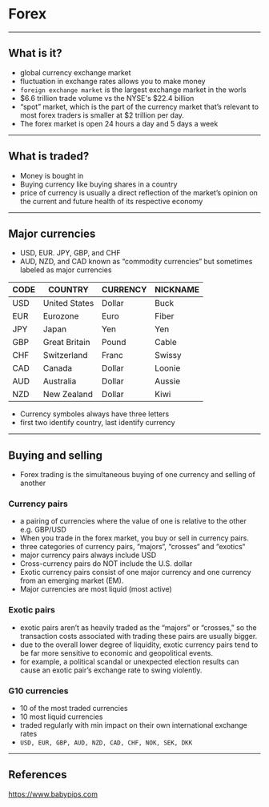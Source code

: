 # Forex


---


## What is it?
- global currency exchange market
- fluctuation in exchange rates allows you to make money
- `foreign exchange market` is the largest exchange market in the worls
- $6.6 trillion trade volume vs the NYSE's $22.4 billion
- “spot” market, which is the part of the currency market that’s relevant to most forex traders is smaller at $2 trillion per day.
- The forex market is open 24 hours a day and 5 days a week


---


## What is traded?
- Money is bought in 
- Buying currency like buying shares in a country
- price of currency is usually a direct reflection of the market’s opinion on the current and future health of its respective economy


---


## Major currencies
- USD, EUR. JPY, GBP, and CHF
- AUD, NZD, and CAD known as “commodity currencies“ but sometimes labeled as major currencies 

| CODE | COUNTRY | CURRENCY	| NICKNAME 
|- |- |- |- 
|USD | United States | Dollar	| Buck
|EUR | Eurozone	| Euro | Fiber
|JPY | Japan | Yen | Yen
|GBP | Great Britain | Pound | Cable
|CHF | Switzerland | Franc | Swissy
|CAD | Canada	| Dollar | Loonie
|AUD | Australia | Dollar	| Aussie
|NZD | New Zealand | Dollar	| Kiwi

- Currency symboles always have three letters
- first two identify country, last identify currency


---


## Buying and selling
- Forex trading is the simultaneous buying of one currency and selling of another

### Currency pairs
- a pairing of currencies where the value of one is relative to the other e.g. GBP/USD
- When you trade in the forex market, you buy or sell in currency pairs.
- three categories of currency pairs, “majors“, “crosses“ and “exotics“
- major currency pairs always include USD
- Cross-currency pairs do NOT include the U.S. dollar
- Exotic currency pairs consist of one major currency and one currency from an emerging market (EM).
- Major currencies are most liquid (most active)

### Exotic pairs
- exotic pairs aren’t as heavily traded as the “majors” or “crosses,” so the transaction costs associated with trading these pairs are usually bigger.
- due to the overall lower degree of liquidity, exotic currency pairs tend to be far more sensitive to economic and geopolitical events.
- for example, a political scandal or unexpected election results can cause an exotic pair’s exchange rate to swing violently.

### G10 currencies
- 10 of the most traded currencies
- 10 most liquid currencies
- traded regularly with min impact on  their own international exchange rates
- `USD, EUR, GBP, AUD, NZD, CAD, CHF, NOK, SEK, DKK`


---


## References
  https://www.babypips.com